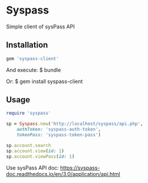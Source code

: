 # Syspass

Simple client of sysPass API


## Installation

```ruby
gem 'syspass-client'
```
And execute:
    $ bundle

Or: 
    $ gem install syspass-client

## Usage

```ruby
require 'syspass'

sp = Syspass.new('http://localhost/syspass/api.php', 
    authToken: 'syspass-auth-token', 
    tokenPass: 'syspass-token-pass')

sp.account.search
sp.account.view(id: 1)
sp.account.viewPass(id: 1)
```

Use sysPass API doc: https://syspass-doc.readthedocs.io/en/3.0/application/api.html